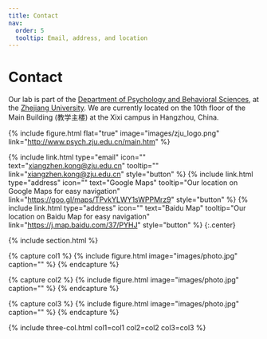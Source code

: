 ```yaml
---
title: Contact
nav:
  order: 5
  tooltip: Email, address, and location
---
```


# <i class="fas fa-envelope"></i>Contact

Our lab is part of the [Department of Psychology and Behavioral Sciences](http://www.psych.zju.edu.cn/), at the [Zhejiang University](https://www.zju.edu.cn/).
We are currently located on the 10th floor of the Main Building (教学主楼) at the Xixi campus in Hangzhou, China.

{%
  include figure.html
  flat="true"
  image="images/zju_logo.png"
  link="http://www.psych.zju.edu.cn/main.htm"
%}

{%
  include link.html
  type="email"
  icon=""
  text="xiangzhen.kong@zju.edu.cn"
  tooltip=""
  link="xiangzhen.kong@zju.edu.cn"
  style="button"
%}
{%
  include link.html
  type="address"
  icon=""
  text="Google Maps"
  tooltip="Our location on Google Maps for easy navigation"
  link="https://goo.gl/maps/TPvkYLWY1sWPPMrz9"
  style="button"
%}
{%
  include link.html
  type="address"
  icon=""
  text="Baidu Map"
  tooltip="Our location on Baidu Map for easy navigation"
  link="https://j.map.baidu.com/37/PYHJ"
  style="button"
%}
{:.center}

{% include section.html %}

{% capture col1 %}
{%
  include figure.html
  image="images/photo.jpg"
  caption=""
%}
{% endcapture %}

{% capture col2 %}
{%
  include figure.html
  image="images/photo.jpg"
  caption=""
%}
{% endcapture %}

{% capture col3 %}
{%
  include figure.html
  image="images/photo.jpg"
  caption=""
%}
{% endcapture %}

{% include three-col.html col1=col1 col2=col2 col3=col3 %}

